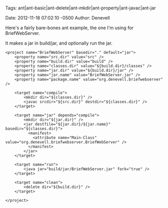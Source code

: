 Tags:  ant|ant-basic|ant-delete|ant-mkdir|ant-property|ant-javac|ant-jar

Date: 2012-11-18 07:02:10 -0500 
Author: Denevell


Here's a fairly bare-bones ant example, the one I'm using for BriefWebServer. 

It makes a jar in build/jar, and optionally run the jar.

    <project name="BriefWebServer" basedir="." default="jar">
        <property name="src.dir" value="src" />
        <property name="build.dir" value="build" />
        <property name="classes.dir" value="${build.dir}/classes" />
        <property name="jar.dir" value="${build.dir}/jar" />
        <property name="jar.name" value="BriefWebServer.jar" />
        <property name="package.name" value="org.denevell.briefwebserver" />
  
        <target name="compile">
            <mkdir dir="${classes.dir}" />
            <javac srcdir="${src.dir}" destdir="${classes.dir}" />
        </target>
    
        <target name="jar" depends="compile">
            <mkdir dir="${jar.dir}" />
            <jar destfile="${jar.dir}/${jar.name}" basedir="${classes.dir}">
              <manifest>
                <attribute name="Main-Class" value="org.denevell.briefwebserver.BriefWebServer" />
              </manifest>
            </jar>
        </target>
  
        <target name="run">
            <java jar="build/jar/BriefWebServer.jar" fork="true" />
        </target>
  
        <target name="clean">
            <delete dir="${build.dir}" />
        </target>
  
    </project>
